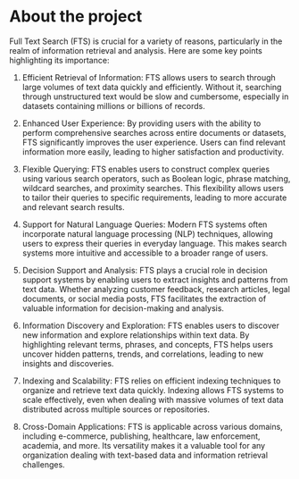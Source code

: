 # About the project

Full Text Search (FTS) is crucial for a variety of reasons, particularly in the realm of information retrieval and analysis. Here are some key points highlighting its importance:

1. Efficient Retrieval of Information: FTS allows users to search through large volumes of text data quickly and efficiently. Without it, searching through unstructured text would be slow and cumbersome, especially in datasets containing millions or billions of records.

2. Enhanced User Experience: By providing users with the ability to perform comprehensive searches across entire documents or datasets, FTS significantly improves the user experience. Users can find relevant information more easily, leading to higher satisfaction and productivity.

3. Flexible Querying: FTS enables users to construct complex queries using various search operators, such as Boolean logic, phrase matching, wildcard searches, and proximity searches. This flexibility allows users to tailor their queries to specific requirements, leading to more accurate and relevant search results.

4. Support for Natural Language Queries: Modern FTS systems often incorporate natural language processing (NLP) techniques, allowing users to express their queries in everyday language. This makes search systems more intuitive and accessible to a broader range of users.

5. Decision Support and Analysis: FTS plays a crucial role in decision support systems by enabling users to extract insights and patterns from text data. Whether analyzing customer feedback, research articles, legal documents, or social media posts, FTS facilitates the extraction of valuable information for decision-making and analysis.

6. Information Discovery and Exploration: FTS enables users to discover new information and explore relationships within text data. By highlighting relevant terms, phrases, and concepts, FTS helps users uncover hidden patterns, trends, and correlations, leading to new insights and discoveries.

7. Indexing and Scalability: FTS relies on efficient indexing techniques to organize and retrieve text data quickly. Indexing allows FTS systems to scale effectively, even when dealing with massive volumes of text data distributed across multiple sources or repositories.

8. Cross-Domain Applications: FTS is applicable across various domains, including e-commerce, publishing, healthcare, law enforcement, academia, and more. Its versatility makes it a valuable tool for any organization dealing with text-based data and information retrieval challenges.
